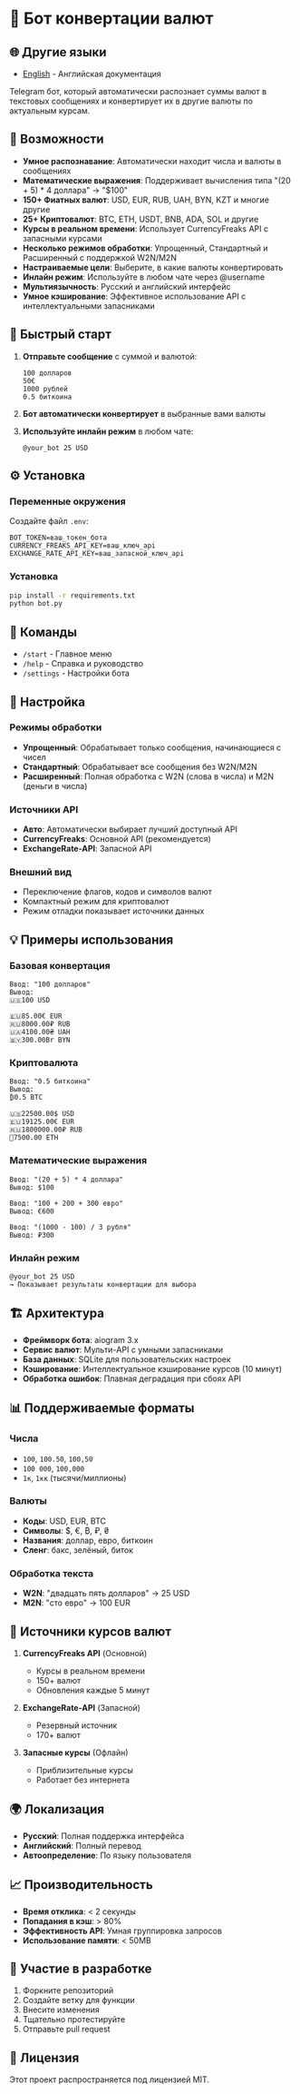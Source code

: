 # 💱 Бот конвертации валют

## 🌐 Другие языки

- [English](README.md) - Английская документация 

Telegram бот, который автоматически распознает суммы валют в текстовых сообщениях и конвертирует их в другие валюты по актуальным курсам.

## 🌟 Возможности

- **Умное распознавание**: Автоматически находит числа и валюты в сообщениях
- **Математические выражения**: Поддерживает вычисления типа "(20 + 5) * 4 доллара" → "$100"
- **150+ Фиатных валют**: USD, EUR, RUB, UAH, BYN, KZT и многие другие
- **25+ Криптовалют**: BTC, ETH, USDT, BNB, ADA, SOL и другие
- **Курсы в реальном времени**: Использует CurrencyFreaks API с запасными курсами
- **Несколько режимов обработки**: Упрощенный, Стандартный и Расширенный с поддержкой W2N/M2N
- **Настраиваемые цели**: Выберите, в какие валюты конвертировать
- **Инлайн режим**: Используйте в любом чате через @username
- **Мультиязычность**: Русский и английский интерфейс
- **Умное кэширование**: Эффективное использование API с интеллектуальными запасниками

## 🚀 Быстрый старт

1. **Отправьте сообщение** с суммой и валютой:
   ```
   100 долларов
   50€
   1000 рублей
   0.5 биткоина
   ```

2. **Бот автоматически конвертирует** в выбранные вами валюты

3. **Используйте инлайн режим** в любом чате:
   ```
   @your_bot 25 USD
   ```

## ⚙️ Установка

### Переменные окружения
Создайте файл `.env`:
```env
BOT_TOKEN=ваш_токен_бота
CURRENCY_FREAKS_API_KEY=ваш_ключ_api
EXCHANGE_RATE_API_KEY=ваш_запасной_ключ_api
```

### Установка
```bash
pip install -r requirements.txt
python bot.py
```

## 📱 Команды

- `/start` - Главное меню
- `/help` - Справка и руководство
- `/settings` - Настройки бота

## 🔧 Настройка

### Режимы обработки
- **Упрощенный**: Обрабатывает только сообщения, начинающиеся с чисел
- **Стандартный**: Обрабатывает все сообщения без W2N/M2N
- **Расширенный**: Полная обработка с W2N (слова в числа) и M2N (деньги в числа)

### Источники API
- **Авто**: Автоматически выбирает лучший доступный API
- **CurrencyFreaks**: Основной API (рекомендуется)
- **ExchangeRate-API**: Запасной API

### Внешний вид
- Переключение флагов, кодов и символов валют
- Компактный режим для криптовалют
- Режим отладки показывает источники данных

## 💡 Примеры использования

### Базовая конвертация
```
Ввод: "100 долларов"
Вывод:
🇺🇸100 USD

🇪🇺85.00€ EUR
🇷🇺8000.00₽ RUB
🇺🇦4100.00₴ UAH
🇧🇾300.00Br BYN
```

### Криптовалюта
```
Ввод: "0.5 биткоина"
Вывод:
₿0.5 BTC

🇺🇸22500.00$ USD
🇪🇺19125.00€ EUR
🇷🇺1800000.00₽ RUB
💎7500.00 ETH
```

### Математические выражения
```
Ввод: "(20 + 5) * 4 доллара"
Вывод: $100

Ввод: "100 + 200 + 300 евро"
Вывод: €600

Ввод: "(1000 - 100) / 3 рубля"
Вывод: ₽300
```

### Инлайн режим
```
@your_bot 25 USD
→ Показывает результаты конвертации для выбора
```

## 🏗️ Архитектура

- **Фреймворк бота**: aiogram 3.x
- **Сервис валют**: Мульти-API с умными запасниками
- **База данных**: SQLite для пользовательских настроек
- **Кэширование**: Интеллектуальное кэширование курсов (10 минут)
- **Обработка ошибок**: Плавная деградация при сбоях API

## 📊 Поддерживаемые форматы

### Числа
- `100`, `100.50`, `100,50`
- `100 000`, `100,000`
- `1к`, `1кк` (тысячи/миллионы)

### Валюты
- **Коды**: USD, EUR, BTC
- **Символы**: $, €, ₿, ₽, ₴
- **Названия**: доллар, евро, биткоин
- **Сленг**: бакс, зелёный, биток

### Обработка текста
- **W2N**: "двадцать пять долларов" → 25 USD
- **M2N**: "сто евро" → 100 EUR

## 🔄 Источники курсов валют

1. **CurrencyFreaks API** (Основной)
   - Курсы в реальном времени
   - 150+ валют
   - Обновления каждые 5 минут

2. **ExchangeRate-API** (Запасной)
   - Резервный источник
   - 170+ валют

3. **Запасные курсы** (Офлайн)
   - Приблизительные курсы
   - Работает без интернета

## 🌍 Локализация

- **Русский**: Полная поддержка интерфейса
- **Английский**: Полный перевод
- **Автоопределение**: По языку пользователя

## 📈 Производительность

- **Время отклика**: < 2 секунды
- **Попадания в кэш**: > 80%
- **Эффективность API**: Умная группировка запросов
- **Использование памяти**: < 50MB

## 🤝 Участие в разработке

1. Форкните репозиторий
2. Создайте ветку для функции
3. Внесите изменения
4. Тщательно протестируйте
5. Отправьте pull request

## 📄 Лицензия

Этот проект распространяется под лицензией MIT.